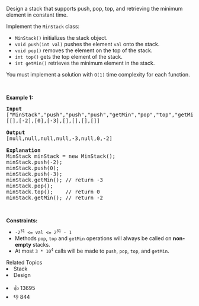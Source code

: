 <p>Design a stack that supports push, pop, top, and retrieving the minimum element in constant time.</p>

<p>Implement the <code>MinStack</code> class:</p>

<ul> 
 <li><code>MinStack()</code> initializes the stack object.</li> 
 <li><code>void push(int val)</code> pushes the element <code>val</code> onto the stack.</li> 
 <li><code>void pop()</code> removes the element on the top of the stack.</li> 
 <li><code>int top()</code> gets the top element of the stack.</li> 
 <li><code>int getMin()</code> retrieves the minimum element in the stack.</li> 
</ul>

<p>You must implement a solution with <code>O(1)</code> time complexity for each function.</p>

<p>&nbsp;</p> 
<p><strong class="example">Example 1:</strong></p>

<pre>
<strong>Input</strong>
["MinStack","push","push","push","getMin","pop","top","getMin"]
[[],[-2],[0],[-3],[],[],[],[]]

<strong>Output</strong>
[null,null,null,null,-3,null,0,-2]

<strong>Explanation</strong>
MinStack minStack = new MinStack();
minStack.push(-2);
minStack.push(0);
minStack.push(-3);
minStack.getMin(); // return -3
minStack.pop();
minStack.top();    // return 0
minStack.getMin(); // return -2
</pre>

<p>&nbsp;</p> 
<p><strong>Constraints:</strong></p>

<ul> 
 <li><code>-2<sup>31</sup> &lt;= val &lt;= 2<sup>31</sup> - 1</code></li> 
 <li>Methods <code>pop</code>, <code>top</code> and <code>getMin</code> operations will always be called on <strong>non-empty</strong> stacks.</li> 
 <li>At most <code>3 * 10<sup>4</sup></code> calls will be made to <code>push</code>, <code>pop</code>, <code>top</code>, and <code>getMin</code>.</li> 
</ul>

<div><div>Related Topics</div><div><li>Stack</li><li>Design</li></div></div><br><div><li>👍 13695</li><li>👎 844</li></div>